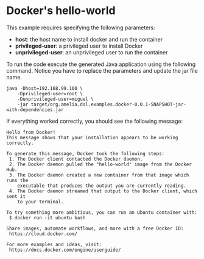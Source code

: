 # Docker's hello-world

This example requires specifying the following parameters:

- __host__: the host name to install docker and run the container
- __privileged-user__: a privileged user to install Docker
- __unprivileged-user__: an unprivileged user to run the container

To run the code execute the generated Java application using the following command. Notice you have to replace the parameters and update the jar file name.

```
java -Dhost=192.168.99.100 \
	-Dprivileged-user=root \
	-Dunprivileged-user=miguel \
	-jar target/org.amelia.dsl.examples.docker-0.0.1-SNAPSHOT-jar-with-dependencies.jar
```

If everything worked correctly, you should see the following message:

```
Hello from Docker!
This message shows that your installation appears to be working correctly.

To generate this message, Docker took the following steps:
 1. The Docker client contacted the Docker daemon.
 2. The Docker daemon pulled the "hello-world" image from the Docker Hub.
 3. The Docker daemon created a new container from that image which runs the
    executable that produces the output you are currently reading.
 4. The Docker daemon streamed that output to the Docker client, which sent it
    to your terminal.

To try something more ambitious, you can run an Ubuntu container with:
 $ docker run -it ubuntu bash

Share images, automate workflows, and more with a free Docker ID:
 https://cloud.docker.com/

For more examples and ideas, visit:
 https://docs.docker.com/engine/userguide/
```
